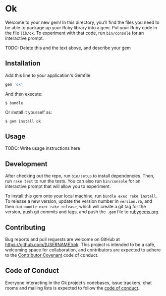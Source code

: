 # Ok

Welcome to your new gem! In this directory, you'll find the files you need to be able to package up your Ruby library into a gem. Put your Ruby code in the file `lib/ok`. To experiment with that code, run `bin/console` for an interactive prompt.

TODO: Delete this and the text above, and describe your gem

## Installation

Add this line to your application's Gemfile:

```ruby
gem 'ok'
```

And then execute:

    $ bundle

Or install it yourself as:

    $ gem install ok

## Usage

TODO: Write usage instructions here

## Development

After checking out the repo, run `bin/setup` to install dependencies. Then, run `rake test` to run the tests. You can also run `bin/console` for an interactive prompt that will allow you to experiment.

To install this gem onto your local machine, run `bundle exec rake install`. To release a new version, update the version number in `version.rb`, and then run `bundle exec rake release`, which will create a git tag for the version, push git commits and tags, and push the `.gem` file to [rubygems.org](https://rubygems.org).

## Contributing

Bug reports and pull requests are welcome on GitHub at https://github.com/[USERNAME]/ok. This project is intended to be a safe, welcoming space for collaboration, and contributors are expected to adhere to the [Contributor Covenant](http://contributor-covenant.org) code of conduct.

## Code of Conduct

Everyone interacting in the Ok project’s codebases, issue trackers, chat rooms and mailing lists is expected to follow the [code of conduct](https://github.com/[USERNAME]/ok/blob/master/CODE_OF_CONDUCT.md).
